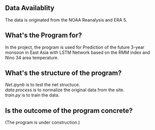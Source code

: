 ## Data Availablity
The data is originated from the NOAA Reanalysis and ERA 5.
## What's the Program for?
In the project, the program is used for Prediction of the future 3-year monsoon in East Asia with LSTM Network based on the RMM index and Nino 34 area temperature.
## What's the structure of the program?
*Net.ipynb* is to test the net structuce.\
*data process* is to normalize the original data from the site.\
*train.py* is to train the data.
## Is the outcome of the program concrete?
(The program is under construction.)